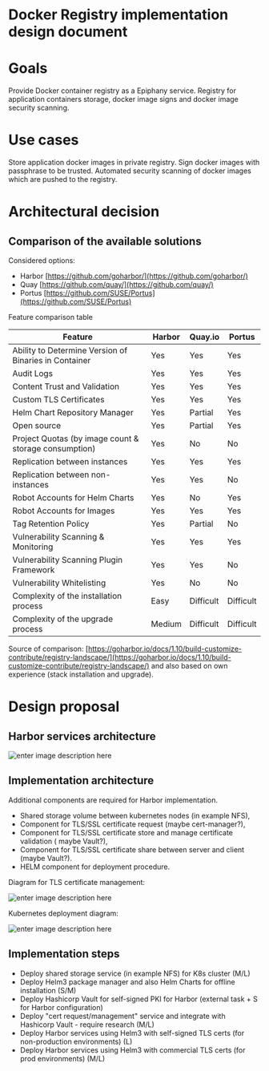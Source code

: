 # Docker Registry implementation design document 
# Goals
Provide Docker container registry as a Epiphany service. Registry  for application containers storage, docker image signs and docker image security scanning. 
# Use cases
Store application docker images in private registry.
Sign docker images with passphrase to be trusted.
Automated security scanning of docker images which are pushed to the registry.

# Architectural decision


## Comparison of the available solutions

Considered options:

 - Harbor [https://github.com/goharbor/](https://github.com/goharbor/)
 - Quay [https://github.com/quay/](https://github.com/quay/)
 - Portus [https://github.com/SUSE/Portus](https://github.com/SUSE/Portus)

Feature comparison table 

|Feature  | Harbor | Quay.io | Portus	
|--|--|--|--|
|Ability to Determine Version of Binaries in Container  |Yes |Yes |Yes |
|Audit Logs | Yes | Yes | Yes |
|Content Trust and Validation|Yes | Yes | Yes |
|Custom TLS Certificates|Yes|Yes|Yes|
|Helm Chart Repository Manager|Yes|Partial|Yes|
|Open source|Yes|Partial|Yes|
|Project Quotas (by image count & storage consumption)|Yes|No|No|
|Replication between instances|Yes|Yes|Yes|
|Replication between non-instances|Yes|Yes|No|
|Robot Accounts for Helm Charts|Yes|No|Yes|
|Robot Accounts for Images|Yes|Yes|Yes|
|Tag Retention Policy|Yes|Partial|No|
|Vulnerability Scanning & Monitoring|Yes|Yes|Yes|
|Vulnerability Scanning Plugin Framework|Yes|Yes|No|
|Vulnerability Whitelisting|Yes|No|No|
|Complexity of the installation process|Easy|Difficult|Difficult|
|Complexity of the upgrade process|Medium|Difficult|Difficult|

Source of comparison: [https://goharbor.io/docs/1.10/build-customize-contribute/registry-landscape/](https://goharbor.io/docs/1.10/build-customize-contribute/registry-landscape/)
and also based on own experience (stack installation and upgrade).

# Design proposal

## Harbor services architecture 

![enter image description here](https://raw.githubusercontent.com/goharbor/harbor/master/docs/1.10/img/harbor-architecture-1.10.png)

## Implementation architecture
Additional components are required for Harbor implementation.  

- Shared storage volume between kubernetes nodes (in example NFS),
- Component for TLS/SSL certificate request (maybe cert-manager?), 
- Component for TLS/SSL certificate store and manage certificate validation ( maybe Vault?), 
- Component for TLS/SSL certificate share between server and client (maybe Vault?). 
- HELM component for deployment procedure.

Diagram for TLS certificate management:


![enter image description here](https://github.com/baurbaniak/harbor/raw/master/CertDiagram.png)



Kubernetes deployment diagram:

![enter image description here](https://github.com/baurbaniak/harbor/raw/master/KubernetesDiagram.png)


## Implementation steps
- Deploy shared storage service (in example NFS) for K8s cluster (M/L)
- Deploy Helm3 package manager and also Helm Charts for offline installation (S/M)
- Deploy Hashicorp Vault for self-signed PKI for Harbor (external task + S for Harbor configuration)
- Deploy "cert request/management" service and integrate with Hashicorp Vault - require research (M/L)
- Deploy Harbor services using Helm3 with self-signed TLS certs (for non-production environments) (L)
- Deploy Harbor services using Helm3 with commercial TLS certs (for prod environments) (M/L)



